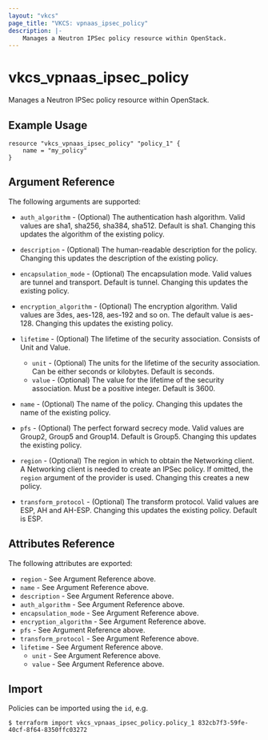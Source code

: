 ```yaml
---
layout: "vkcs"
page_title: "VKCS: vpnaas_ipsec_policy"
description: |-
	Manages a Neutron IPSec policy resource within OpenStack.
---
```


# vkcs\_vpnaas\_ipsec\_policy

Manages a Neutron IPSec policy resource within OpenStack.

## Example Usage

```hcl
resource "vkcs_vpnaas_ipsec_policy" "policy_1" {
	name = "my_policy"
}
```

## Argument Reference

The following arguments are supported:

* `auth_algorithm` - (Optional) The authentication hash algorithm. Valid values are sha1, sha256, sha384, sha512.
	Default is sha1. Changing this updates the algorithm of the existing policy.

* `description` - (Optional) The human-readable description for the policy.
	Changing this updates the description of the existing policy.

* `encapsulation_mode` - (Optional) The encapsulation mode. Valid values are tunnel and transport. Default is tunnel.
	Changing this updates the existing policy.

* `encryption_algorithm` - (Optional) The encryption algorithm. Valid values are 3des, aes-128, aes-192 and so on.
	The default value is aes-128. Changing this updates the existing policy.

* `lifetime` - (Optional) The lifetime of the security association. Consists of Unit and Value.
	- `unit` - (Optional) The units for the lifetime of the security association. Can be either seconds or kilobytes.
	Default is seconds.
	- `value` - (Optional) The value for the lifetime of the security association. Must be a positive integer.
	Default is 3600.

* `name` - (Optional) The name of the policy. Changing this updates the name of
	the existing policy.

* `pfs` - (Optional) The perfect forward secrecy mode. Valid values are Group2, Group5 and Group14. Default is Group5.
	Changing this updates the existing policy.

* `region` - (Optional) The region in which to obtain the Networking client.
	A Networking client is needed to create an IPSec policy. If omitted, the
	`region` argument of the provider is used. Changing this creates a new
	policy.

* `transform_protocol` - (Optional) The transform protocol. Valid values are ESP, AH and AH-ESP.
	Changing this updates the existing policy. Default is ESP.

## Attributes Reference

The following attributes are exported:

* `region` - See Argument Reference above.
* `name` - See Argument Reference above.
* `description` - See Argument Reference above.
* `auth_algorithm` - See Argument Reference above.
* `encapsulation_mode` - See Argument Reference above.
* `encryption_algorithm` - See Argument Reference above.
* `pfs` - See Argument Reference above.
* `transform_protocol` - See Argument Reference above.
* `lifetime` - See Argument Reference above.
	- `unit` - See Argument Reference above.
	- `value` - See Argument Reference above.

## Import

Policies can be imported using the `id`, e.g.

```
$ terraform import vkcs_vpnaas_ipsec_policy.policy_1 832cb7f3-59fe-40cf-8f64-8350ffc03272
```
